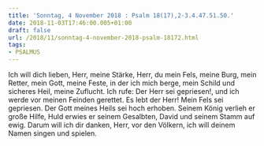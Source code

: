 ```yaml
---
title: 'Sonntag, 4 November 2018 : Psalm 18(17),2-3.4.47.51.50.'
date: 2018-11-03T17:46:00.005+01:00
draft: false
url: /2018/11/sonntag-4-november-2018-psalm-18172.html
tags: 
- PSALMUS
---
```


Ich will dich lieben, Herr, meine Stärke, Herr, du mein Fels, meine Burg, mein Retter, mein Gott, meine Feste, in der ich mich berge, mein Schild und sicheres Heil, meine Zuflucht. Ich rufe: Der Herr sei gepriesen!, und ich werde vor meinen Feinden gerettet. Es lebt der Herr! Mein Fels sei gepriesen. Der Gott meines Heils sei hoch erhoben. Seinem König verlieh er große Hilfe, Huld erwies er seinem Gesalbten, David und seinem Stamm auf ewig. Darum will ich dir danken, Herr, vor den Völkern, ich will deinem Namen singen und spielen.